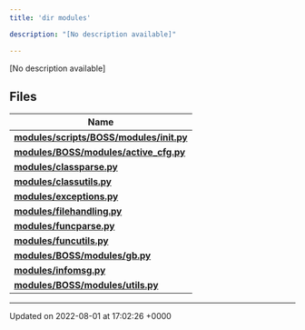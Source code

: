 ```yaml
---
title: 'dir modules'

description: "[No description available]"

---
```







[No description available]

## Files

| Name           |
| -------------- |
| **[modules/scripts/BOSS/modules/__init__.py](/documentation/code/files/scripts_2boss_2modules_2____init_____8py/#file-scripts/boss/modules/--init--.py)**  |
| **[modules/BOSS/modules/active_cfg.py](/documentation/code/files/boss_2modules_2active__cfg_8py/#file-boss/modules/active-cfg.py)**  |
| **[modules/classparse.py](/documentation/code/files/classparse_8py/#file-classparse.py)**  |
| **[modules/classutils.py](/documentation/code/files/classutils_8py/#file-classutils.py)**  |
| **[modules/exceptions.py](/documentation/code/files/exceptions_8py/#file-exceptions.py)**  |
| **[modules/filehandling.py](/documentation/code/files/filehandling_8py/#file-filehandling.py)**  |
| **[modules/funcparse.py](/documentation/code/files/funcparse_8py/#file-funcparse.py)**  |
| **[modules/funcutils.py](/documentation/code/files/funcutils_8py/#file-funcutils.py)**  |
| **[modules/BOSS/modules/gb.py](/documentation/code/files/boss_2modules_2gb_8py/#file-boss/modules/gb.py)**  |
| **[modules/infomsg.py](/documentation/code/files/infomsg_8py/#file-infomsg.py)**  |
| **[modules/BOSS/modules/utils.py](/documentation/code/files/boss_2modules_2utils_8py/#file-boss/modules/utils.py)**  |






-------------------------------

Updated on 2022-08-01 at 17:02:26 +0000
